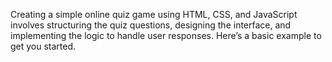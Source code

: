 Creating a simple online quiz game using HTML, CSS, and JavaScript involves structuring the quiz questions, designing the interface, and implementing the logic to handle user responses. Here’s a basic example to get you started.
